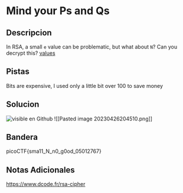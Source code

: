 # Mind your Ps and Qs

## Descripcion
In RSA, a small `e` value can be problematic, but what about `N`? Can you decrypt this? [values](https://mercury.picoctf.net/static/51d68e61bb41207a55f24e753f07c5a3/values)

## Pistas
Bits are expensive, I used only a little bit over 100 to save money

## Solucion
![visible en Github](https://github.com/Alexlife2002003/ChallengesCTF/blob/main/Retos-Seguridad/Actividad%2013%20-%20Retos%20Crypto%20parte%203/Pasted%20image%2020230426204510.png)
![[Pasted image 20230426204510.png]]
## Bandera
picoCTF{sma11_N_n0_g0od_05012767}

## Notas Adicionales 
https://www.dcode.fr/rsa-cipher
